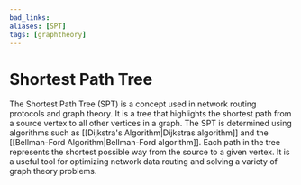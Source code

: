 ```yaml
---
bad_links: 
aliases: [SPT]
tags: [graphtheory]
---
```

# Shortest Path Tree

The Shortest Path Tree (SPT) is a concept used in network routing protocols and graph theory. It is a tree that highlights the shortest path from a source vertex to all other vertices in a graph. The SPT is determined using algorithms such as [[Dijkstra's Algorithm|Dijkstras algorithm]] and the [[Bellman-Ford Algorithm|Bellman-Ford algorithm]]. Each path in the tree represents the shortest possible way from the source to a given vertex. It is a useful tool for optimizing network data routing and solving a variety of graph theory problems.

